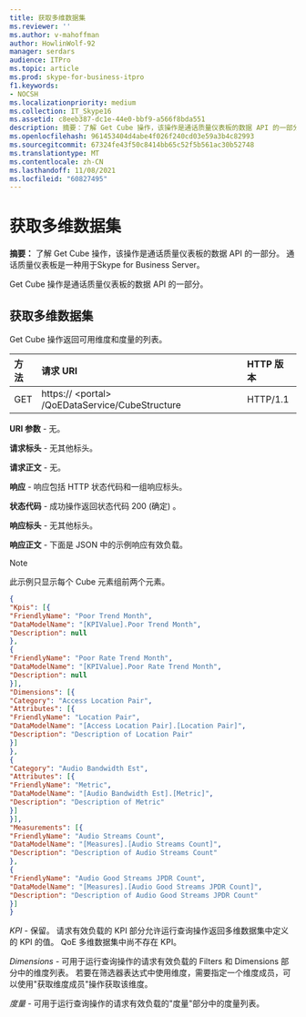 ```yaml
---
title: 获取多维数据集
ms.reviewer: ''
ms.author: v-mahoffman
author: HowlinWolf-92
manager: serdars
audience: ITPro
ms.topic: article
ms.prod: skype-for-business-itpro
f1.keywords:
- NOCSH
ms.localizationpriority: medium
ms.collection: IT_Skype16
ms.assetid: c8eeb387-dc1e-44e0-bbf9-a566f8bda551
description: 摘要：了解 Get Cube 操作，该操作是通话质量仪表板的数据 API 的一部分。 通话质量仪表板是一种用于Skype for Business Server。
ms.openlocfilehash: 961453404d4abe4f026f240cd03e59a3b4c82993
ms.sourcegitcommit: 67324fe43f50c8414bb65c52f5b561ac30b52748
ms.translationtype: MT
ms.contentlocale: zh-CN
ms.lasthandoff: 11/08/2021
ms.locfileid: "60827495"
---
```

# <a name="get-cube"></a>获取多维数据集
 
**摘要：** 了解 Get Cube 操作，该操作是通话质量仪表板的数据 API 的一部分。 通话质量仪表板是一种用于Skype for Business Server。
  
Get Cube 操作是通话质量仪表板的数据 API 的一部分。
  
## <a name="get-cube"></a>获取多维数据集

Get Cube 操作返回可用维度和度量的列表。
  

|**方法**|**请求 URI**|**HTTP 版本**|
|:-----|:-----|:-----|
|GET  <br/> |https:// \<portal\> /QoEDataService/CubeStructure  <br/> |HTTP/1.1  <br/> |
   
 **URI 参数** - 无。
  
 **请求标头** - 无其他标头。
  
 **请求正文** - 无。
  
 **响应** - 响应包括 HTTP 状态代码和一组响应标头。
  
 **状态代码** - 成功操作返回状态代码 200 (确定) 。
  
 **响应标头** - 无其他标头。
  
 **响应正文** - 下面是 JSON 中的示例响应有效负载。
  
> [!NOTE]
> 此示例只显示每个 Cube 元素组前两个元素。 
  
```json
{
"Kpis": [{
"FriendlyName": "Poor Trend Month",
"DataModelName": "[KPIValue].Poor Trend Month",
"Description": null
},
{
"FriendlyName": "Poor Rate Trend Month",
"DataModelName": "[KPIValue].Poor Rate Trend Month",
"Description": null
}],
"Dimensions": [{
"Category": "Access Location Pair",
"Attributes": [{
"FriendlyName": "Location Pair",
"DataModelName": "[Access Location Pair].[Location Pair]",
"Description": "Description of Location Pair"
}]
},
{
"Category": "Audio Bandwidth Est",
"Attributes": [{
"FriendlyName": "Metric",
"DataModelName": "[Audio Bandwidth Est].[Metric]",
"Description": "Description of Metric"
}]
}],
"Measurements": [{
"FriendlyName": "Audio Streams Count",
"DataModelName": "[Measures].[Audio Streams Count]",
"Description": "Description of Audio Streams Count"
},
{
"FriendlyName": "Audio Good Streams JPDR Count",
"DataModelName": "[Measures].[Audio Good Streams JPDR Count]",
"Description": "Description of Audio Good Streams JPDR Count"
}]
}
```

 *KPI*  - 保留。 请求有效负载的 KPI 部分允许运行查询操作返回多维数据集中定义的 KPI 的值。 QoE 多维数据集中尚不存在 KPI。
  
 *Dimensions*  - 可用于运行查询操作的请求有效负载的 Filters 和 Dimensions 部分中的维度列表。 若要在筛选器表达式中使用维度，需要指定一个维度成员，可以使用"获取维度成员"操作获取该维度。
  
 *度量*  - 可用于运行查询操作的请求有效负载的"度量"部分中的度量列表。
  

